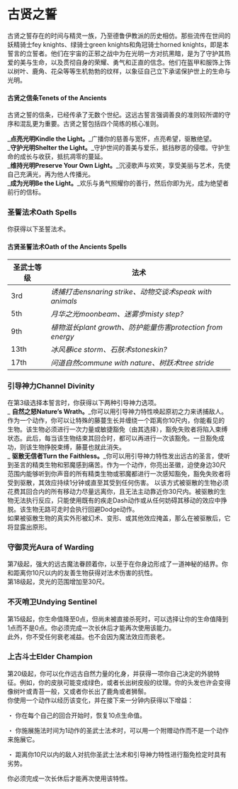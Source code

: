 # 古贤之誓

&#x20;   古贤之誓存在的时间与精灵一族，乃至德鲁伊教派的历史相仿。那些流传在世间的妖精骑士fey knights、绿骑士green knights和角冠骑士horned knights，即是本誓言的立誓者。他们在宇宙的正邪之战中为在光明一方对抗黑暗，是为了守护其热爱的美与生命，以及贯彻自身的荣耀、勇气和正直的信念。他们在盔甲和服饰上饰以树叶、鹿角、花朵等等生机勃勃的纹样，以象征自己立下承诺保护世上的生命与光明。

#### **古贤之信条Tenets of the Ancients**

&#x20;   古贤之誓的信条，已经传承了无数个世纪。这远古誓言强调善良的准则较所谓的守序和混乱更为重要。古贤之誓包括四个简练的核心准则。

&#x20;   _**点亮光明Kindle the Light。**_广播你的慈善与宽怀，点亮希望，驱散绝望。\
&#x20;   _**守护光明Shelter the Light。**_守护世间的善美与爱乐，抵挡秽恶的侵噬。守护生命的成长与收获，抵抗凋零的蔓延。\
&#x20;   _**维持光明Preserve Your Own Light。**_沉浸歌声与欢笑，享受美丽与艺术，先使自己充满光，再为他人传播光。\
&#x20;   _**成为光明Be the Light。**_欢乐与勇气照耀你的善行，然后你即为光，成为绝望者前行的信标。

### **圣誓法术Oath Spells**

&#x20;   你获得以下圣誓法术。

#### **古贤圣誓法术Oath of the Ancients Spells**

| **圣武士等级** | **法术**                                          |
| --------- | ----------------------------------------------- |
| 3rd       | _诱捕打击ensnaring strike、动物交谈术speak with animals_  |
| 5th       | _月华之光moonbeam、迷雾步misty step?_                   |
| 9th       | _植物滋长plant growth、防护能量伤害protection from energy_ |
| 13th      | _冰风暴ice storm、石肤术stoneskin?_                    |
| 17th      | _问道自然commune with nature、树跃术tree stride_        |

### **引导神力Channel Divinity**

&#x20;   在第3级选择本誓言时，你获得以下两种引导神力选项。\
&#x20;   _    **自然之怒Nature’s Wrath。**_你可以用引导神力特性唤起原初之力来诱捕敌人。作为一个动作，你可以让特殊的藤蔓生长并缠绕一个距离你10尺内，你能看见的生物。该生物必须进行一次力量或敏捷豁免（由其选择），豁免失败者将陷入束缚状态。此后，每当该生物结束其回合时，都可以再进行一次该豁免。一旦豁免成功，则该生物挣脱束缚，藤蔓也就此消失。\
&#x20;   _    **驱散无信者Turn the Faithless。**_你可以用引导神力特性发出远古的圣言，使听到圣言的精类生物和邪魔感到痛苦。作为一个动作，你亮出圣徽，迫使身边30尺范围内能够听到你声音的所有精类生物或邪魔都进行一次感知豁免，豁免失败者将受到驱散，其效应持续1分钟或直至其受到任何伤害。    以该方式被驱散的生物必须花费其回合内的所有移动力尽量远离你，且无法主动靠近你30尺内。被驱散的生物无法执行反应，只能使用既有的疾走Dash动作或从任何妨碍其移动的效应中挣脱。该生物无路可走时会执行回避Dodge动作。\
&#x20;   如果被驱散生物的真实外形被幻术、变形、或其他效应掩盖，那么在被驱散后，它将显露出原形。

### **守御灵光Aura of Warding**

&#x20;   第7级起，强大的远古魔法眷顾着你，以至于在你身边形成了一道神秘的结界。你和距离你10尺以内的友善生物获得对法术伤害的抗性。\
&#x20;   第18级起，灵光的范围增加至30尺。

### **不灭哨卫Undying Sentinel**

&#x20;   第15级起，你生命值降至0点，但尚未被直接杀死时，可以选择让你的生命值降到1点而不是0点。你必须完成一次长休后才能再次使用该能力。\
&#x20;   此外，你不受任何衰老减益。也不会因为魔法效应而衰老。

### **上古斗士Elder Champion**

&#x20;   第20级起，你可以化作远古自然力量的化身，并获得一项你自己决定的外貌特征。例如，你的皮肤可能变成绿色，或者长出树皮般的纹理。你的头发也许会变得像树叶或青苔一般，又或者你长出了鹿角或者狮鬃。\
&#x20;   你使用一个动作以经历该变化，并在接下来一分钟内获得以下增益：

・   你在每个自己的回合开始时，恢复10点生命值。

・   你施展施法时间为1动作的圣武士法术时，可以用一个附赠动作而不是一个动作来施展它。

・   距离你10尺以内的敌人对抗你圣武士法术和引导神力特性进行豁免检定时具有劣势。

&#x20;   你必须完成一次长休后才能再次使用该特性。
